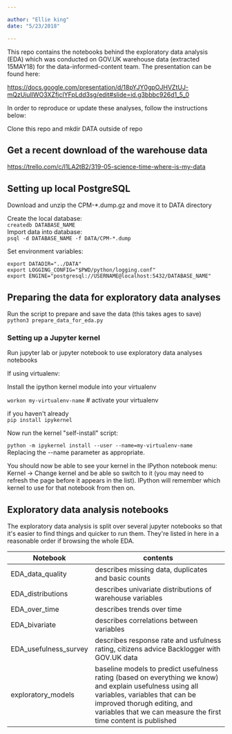 ```yaml
---

author: "Ellie king"
date: "5/23/2018"

---
```


This repo contains the notebooks behind the exploratory data analysis (EDA) which was conducted on GOV.UK warehouse data (extracted 15MAY18) for the data-informed-content team. The presentation can be found here: 

https://docs.google.com/presentation/d/18pYJY0gpOJHVZtUJ-mQzUiuIlWO3XZfjcIYFpLdd3sg/edit#slide=id.g3bbbc926d1_5_0

In order to reproduce or update these analyses, follow the instructions below:

Clone this repo and mkdir DATA outside of repo

## Get a recent download of the warehouse data

https://trello.com/c/I1LA2tB2/319-05-science-time-where-is-my-data

## Setting up local PostgreSQL

Download and unzip the CPM-*.dump.gz and
move it to DATA directory

Create the local database:  
`createdb DATABASE_NAME`  
Import data into database:  
`psql -d DATABASE_NAME -f DATA/CPM-*.dump`  


Set environment variables:

```
export DATADIR="../DATA"
export LOGGING_CONFIG="$PWD/python/logging.conf"
export ENGINE="postgresql://USERNAME@localhost:5432/DATABASE_NAME"
```

## Preparing the data for exploratory data analyses

Run the script to prepare and save the data (this takes ages to save)  
`python3 prepare_data_for_eda.py`

### Setting up a Jupyter kernel
Run jupyter lab or jupyter notebook to use exploratory data analyses notebooks  

If using virtualenv:  

Install the ipython kernel module into your virtualenv

`workon my-virtualenv-name`  # activate your virtualenv  

if you haven't already  
`pip install ipykernel`

Now run the kernel "self-install" script:  

`python -m ipykernel install --user --name=my-virtualenv-name`  
Replacing the --name parameter as appropriate.

You should now be able to see your kernel in the IPython notebook menu: Kernel -> Change kernel and be able so switch to it (you may need to refresh the page before it appears in the list). IPython will remember which kernel to use for that notebook from then on.

## Exploratory data analysis notebooks
The exploratory data analysis is split over several jupyter notebooks so that it's easier to find things and quicker to run them. They're listed in here in a reasonable order if browsing the whole EDA. 

| Notebook        | contents                                                                             | 
| ------------- |-------------| 
| EDA_data_quality      |describes missing data, duplicates and basic counts | 
| EDA_distributions     |describes univariate distributions of warehouse variables      |  
| EDA_over_time|describes trends over time      |  
| EDA_bivariate|describes correlations between variables      |
| EDA_usefulness_survey|describes response rate and usfulness rating, citizens advice Backlogger with GOV.UK data |
| exploratory_models|baseline models to predict usefulness rating (based on everything we know) and explain usefulness using all variables, variables that can be improved thorugh editing, and variables that we can measure the first time content is published|

